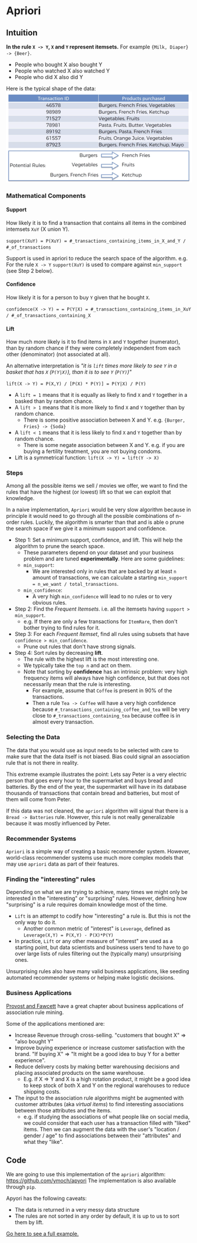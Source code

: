 # Apriori

## Intuition
**In the rule `X -> Y`, `X` and `Y` represent itemsets.** For example `{Milk, Diaper} -> {Beer}`.
 
- People who bought X also bought Y
- People who watched X also watched Y
- People who did X also did Y

Here is the typical shape of the data: 
![Apriori intuition](./apriori-intuition.png)

### Mathematical Components
#### Support

How likely it is to find a transaction that contains all items in the combined intemsets `XuY` (X union Y). 

`support(XuY) = P(XuY) = #_transactions_containing_items_in_X_and_Y / #_of_transactions`

Support is used in apriori to reduce the search space of the algorithm. e.g. For the rule `X -> Y` 
`support(XuY)` is used to compare against `min_support` (see Step 2 below).
 

#### Confidence

How likely it is for a person to buy `Y` given that he bought `X`.

`confidence(X -> Y) = = P(Y|X) = #_transactions_containing_items_in_XuY / #_of_transactions_containing_X`

#### Lift

How much more likely is it to find items in `X` and `Y` together (numerator), than by random chance if they were
 completely independent from each other (denominator) (not associated at all).

An alternative interpretation is _"it is `lift` times more likely to see `Y` in a basket that has `X` (`P(Y|X)`), than 
it is to see `Y` (`P(Y)`)"_   

`lift(X -> Y) = P(X,Y) / [P(X) * P(Y)] = P(Y|X) / P(Y)`

- A `lift = 1` means that it is equally as likely to find `X` and `Y` together in a basked than by random chance.
- A `lift > 1` means that it is more likely to find `X` and `Y` together than by random chance.
  - There is some positive association between X and Y. e.g. `{Burger, Fries} -> {Soda}` 
- A `lift < 1` means that it is less likely to find `X` and `Y` together than by random chance.
  - There is some negate association between X and Y. e.g. if you are buying a fertility treatment, you are not buying condoms.
- Lift is a symmetrical function: `lift(X -> Y) = lift(Y -> X)`

### Steps

Among all the possible items we sell / movies we offer, we want to find the rules that have the highest (or lowest) lift
so that we can exploit that knowledge. 

In a naive implementation, `Apriori` would be very slow algorithm because in principle it would need to go through 
all the possible combinations of n-order rules. 
Luckily, the algorithm is smarter than that and is able o prune the search space if we give it a minimum support and confidence.

- Step 1: Set a minimum support, confidence, and lift. This will help the algorithm to prune the search space.
   - These parameters depend on your dataset and your business problem and are tuned **experimentally**. 
   Here are some guidelines:
   - `min_support`: 
     - We are interested only in rules that are backed by at least `n` amount of transactions, we can calculate
   a starting `min_support = n_we_want / total_transactions`.
   - `min_confidence`:
     - A very high `min_confidence` will lead to no rules or to very obvious rules.
- Step 2: Find the *Frequent Itemsets*. i.e. all the itemsets having `support > min_support`. 
  - e.g. If there are only a few transactions for `ItemRare`, then don't bother trying to find rules for it. 
- Step 3: For each *Frequent Itemset*, find all rules using subsets that have `confidence > min_confidence`.
  - Prune out rules that don't have strong signals.
- Step 4: Sort rules by decreasing **lift**.
  - The rule with the highest lift is the most interesting one.
  - We typically take the `top n` and act on them.
  - Note that sorting by **confidence** has an intrinsic problem: very high frequency items will always
  have high confidence, but that does not necessarily mean that the rule is interesting.
     - For example, assume that `Coffee` is present in 90% of the transactions.
     - Then a rule `Tea -> Coffee` will have a very high confidence because `#_transactions_containing_coffee_and_tea` 
     will be very close to `#_transactions_containing_tea` because coffee is in almost every transaction.
  
### Selecting the Data
The data that you would use as input needs to be selected with care to make sure that the data itself is not
biased. Bias could signal an association rule that is not there in reality. 

This extreme example illustrates the point: Lets say Peter is a very electric person that goes every hour to the supermarket and buys bread and batteries.
By the end of the year, the supermarket will have in its database thousands of transactions that contain bread and
batteries, but most of them will come from Peter.

If this data was not cleaned, the `apriori` algorithm will signal that there is a `Bread -> Batteries` rule. However,
this rule is not really generalizable because it was mostly influenced by Peter.


### Recommender Systems
`Apriori` is a simple way of creating a basic recommender system. However, world-class recommender systems
use much more complex models that may use `apriori` data as part of their features.
    
### Finding the "interesting" rules


Depending on what we are trying to achieve, many times we might only be interested in the "interesting" or "surprising" rules.
However, defining how "surprising" is a rule requires domain knowledge most of the time.

- `Lift` is an attempt to codify how "interesting" a rule is. But this is not the only way to do it.
  - Another common metric of "interest" is `Leverage`, defined as `Leverage(X,Y) = P(X,Y) - P(X)*P(Y)`
- In practice, `Lift` or any other measure of "interest" are used as a starting point, but data scientists and
business users tend to have to go over large lists of rules filtering out the (typically many) unsurprising ones.

Unsurprising rules also have many valid business applications, like seeding automated recommender systems or helping
make logistic decisions.  

### Business Applications

[Provost and Fawcett](https://www.amazon.com/Data-Science-Business-Data-Analytic-Thinking-ebook/dp/B00E6EQ3X4/ref=sr_1_1?keywords=data+science&qid=1578569378&sr=8-1)
have a great chapter about business applications of association rule mining.

Some of the applications mentioned are: 
- Increase Revenue through cross-selling. "customers that bought X" => "also bought Y"
- Improve buying experience or increase customer satisfaction with the brand. "If buying X" => "It might be a good idea to buy Y for a better experience".
- Reduce delivery costs by making better warehousing decisions and placing associated products on the same warehouse. 
  - E.g. if X => Y and X is a high rotation product, it might be a good idea to keep stock
of both X and Y on the regional warehouses to reduce shipping costs.
- The input to the association rule algorithms might be augmented with customer attributes (aka _virtual items_) to
find interesting associations between those attributes and the items.
  - e.g. if studying the associations of what people like on social media, we could consider that each user
  has a transaction filled with "liked" items. Then we can augment the data with the user's "location / gender / age" to find
  associations between their "attributes" and what they "like". 


## Code
We are going to use this implementation of the `apriori` algorithm: https://github.com/ymoch/apyori
The implementation is also available through `pip`.

Apyori has the following caveats:
- The data is returned in a very messy data structure
- The rules are not sorted in any order by default, it is up to us to sort them by lift.

[Go here to see a full example.](/annotated-code/Part%205%20-%20Association%20Rule%20Learning/Section%2028%20-%20Apriori/apriori_analysis.py)
